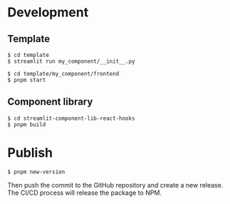 # Development
## Template
```shell
$ cd template
$ streamlit run my_component/__init__.py
```

```shell
$ cd template/my_component/frontend
$ pnpm start
```

## Component library
```shell
$ cd streamlit-component-lib-react-hooks
$ pnpm build
```

# Publish
```shell
$ pnpm new-version
```

Then push the commit to the GitHub repository and create a new release. The CI/CD process will release the package to NPM.

